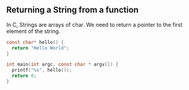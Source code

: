 ## Returning a String from a function 
In C, Strings are arrays of char. We need to return 
a pointer to the first element of the string. 
```c
const char* hello() {
  return "Hello World";
}

int main(int argc, const char * argv[]) {
  printf("%s", hello());
  return 0;
}
```